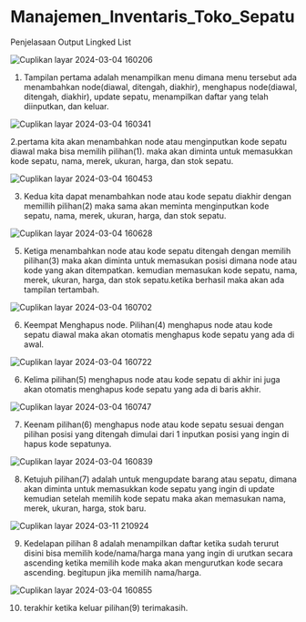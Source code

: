 # Manajemen_Inventaris_Toko_Sepatu
Penjelasaan Output Lingked List

![Cuplikan layar 2024-03-04 160206](https://github.com/Fitriani6/Manajemen_Inventaris_Toko_Sepatu/assets/144803436/00d92181-a637-454a-ba7d-3fa86f500fcf)

1. Tampilan pertama adalah menampilkan menu dimana menu tersebut ada menambahkan node(diawal, ditengah, diakhir), menghapus node(diawal, ditengah, diakhir), update sepatu, menampilkan daftar yang telah diinputkan, dan keluar.

![Cuplikan layar 2024-03-04 160341](https://github.com/Fitriani6/Manajemen_Inventaris_Toko_Sepatu/assets/144803436/9b695967-05f5-411e-9dd2-b1ed9a559c3c)

2.pertama kita akan menambahkan node atau menginputkan kode sepatu diawal maka bisa memilih pilihan(1). maka akan diminta untuk memasukkan kode sepatu, nama, merek, ukuran, harga, dan stok sepatu. 

![Cuplikan layar 2024-03-04 160453](https://github.com/Fitriani6/Manajemen_Inventaris_Toko_Sepatu/assets/144803436/ba28b791-7475-4f65-bf96-d7d1932560bf)

3. Kedua kita dapat menambahkan node atau kode sepatu diakhir dengan memillih pilihan(2) maka sama akan meminta menginputkan kode sepatu, nama, merek, ukuran, harga, dan stok sepatu.
   
![Cuplikan layar 2024-03-04 160628](https://github.com/Fitriani6/Manajemen_Inventaris_Toko_Sepatu/assets/144803436/3e5e39b6-898d-4e97-9f1c-df9ad41e7787)

5. Ketiga menambahkan node atau kode sepatu ditengah dengan memilih pilihan(3) maka akan diminta untuk memasukan posisi dimana node atau kode yang akan ditempatkan. kemudian memasukan kode sepatu, nama, merek, ukuran, harga, dan stok sepatu.ketika berhasil maka akan ada tampilan tertambah.
   
![Cuplikan layar 2024-03-04 160702](https://github.com/Fitriani6/Manajemen_Inventaris_Toko_Sepatu/assets/144803436/079528e9-63ae-4313-a72d-9ab6c7bcc220)

6. Keempat Menghapus node. Pilihan(4) menghapus node atau kode sepatu diawal maka akan otomatis menghapus kode sepatu yang ada di awal.
   
![Cuplikan layar 2024-03-04 160722](https://github.com/Fitriani6/Manajemen_Inventaris_Toko_Sepatu/assets/144803436/ae6f1abb-eda4-4314-afc2-4d94bae75737)

6. Kelima pilihan(5) menghapus node atau kode sepatu di akhir ini juga akan otomatis menghapus kode sepatu yang ada di baris akhir.
   
![Cuplikan layar 2024-03-04 160747](https://github.com/Fitriani6/Manajemen_Inventaris_Toko_Sepatu/assets/144803436/afaaf9e7-4e6f-4631-8b63-2e26473171f8)

7. Keenam pilihan(6) menghapus node atau kode sepatu sesuai dengan pilihan posisi yang ditengah dimulai dari 1 inputkan posisi yang ingin di hapus kode sepatunya.
   
![Cuplikan layar 2024-03-04 160839](https://github.com/Fitriani6/Manajemen_Inventaris_Toko_Sepatu/assets/144803436/77af588b-041a-4ee2-9367-ce6dc6aa4d83)

8. Ketujuh pilihan(7) adalah untuk mengupdate barang atau sepatu, dimana akan diminta untuk memasukkan kode sepatu yang ingin di update kemudian setelah memilih kode sepatu maka akan memasukan nama, merek, ukuran, harga, stok baru.

![Cuplikan layar 2024-03-11 210924](https://github.com/Fitriani6/Manajemen_Inventaris_Toko_Sepatu/assets/144803436/ec6881cc-9158-4388-b7b1-aa7b2435ae41)

9. Kedelapan pilihan 8 adalah menampilkan daftar ketika sudah terurut disini bisa memilih kode/nama/harga mana yang ingin di urutkan secara ascending ketika memilih kode maka akan mengurutkan kode secara ascending. begitupun jika memilih nama/harga.
   
![Cuplikan layar 2024-03-04 160855](https://github.com/Fitriani6/Manajemen_Inventaris_Toko_Sepatu/assets/144803436/ca34b47f-7db8-4f76-8c13-349f34f9b6f7)
   
10. terakhir ketika keluar pilihan(9) terimakasih.
